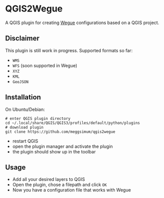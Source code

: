 # QGIS2Wegue 

A QGIS plugin for creating [Wegue](https://github.com/meggsimum/wegue) configurations based on a QGIS project.

## Disclaimer

This plugin is still work in progress. Supported formats so far:
- `WMS`
- `WFS` (soon supported in Wegue)
- `XYZ`
- `KML`
- `GeoJSON`

## Installation

On Ubuntu/Debian:

```shell
# enter QGIS plugin directory
cd ~/.local/share/QGIS/QGIS3/profiles/default/python/plugins
# download plugin
git clone https://github.com/meggsimum/qgis2wegue
```

- restart QGIS
- open the plugin manager and activate the plugin
- the plugin should show up in the toolbar


## Usage

- Add all your desired layers to QGIS
- Open the plugin, chose a filepath and click `OK`
- Now you have a configuration file that works with Wegue 